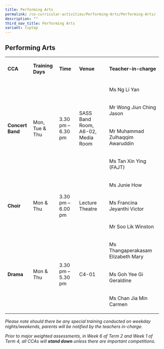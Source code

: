 ```yaml
---
title: Performing Arts
permalink: /co-curricular-activities/Performing-Arts/Performing-Arts/
description: ""
third_nav_title: Performing Arts
variant: tiptap
---
```

<h2>Performing Arts</h2>
<table style="minWidth: 125px">
<colgroup>
<col>
<col>
<col>
<col>
<col>
</colgroup>
<tbody>
<tr>
<td rowspan="1" colspan="1">
<p><strong>CCA</strong>
</p>
</td>
<td rowspan="1" colspan="1">
<p><strong>Training Days</strong>
</p>
</td>
<td rowspan="1" colspan="1">
<p><strong>Time</strong>
</p>
</td>
<td rowspan="1" colspan="1">
<p><strong>Venue</strong>
</p>
</td>
<td rowspan="1" colspan="1">
<p><strong>Teacher-in-charge</strong>
</p>
</td>
</tr>
<tr>
<td rowspan="4" colspan="1">
<p><strong>Concert Band</strong>
</p>
</td>
<td rowspan="4" colspan="1">
<p>Mon, Tue &amp; Thu</p>
</td>
<td rowspan="4" colspan="1">
<p>3.30 pm – 6.30 pm</p>
</td>
<td rowspan="4" colspan="1">
<p>SASS Band Room, A6-02, Media Room</p>
</td>
<td rowspan="1" colspan="1">
<p>Ms Ng Li Yan</p>
</td>
</tr>
<tr>
<td rowspan="1" colspan="1">
<p>Mr Wong Jiun Ching Jason</p>
</td>
</tr>
<tr>
<td rowspan="1" colspan="1">
<p>Mr Muhammad Zulhaqqim Awaruddin</p>
</td>
</tr>
<tr>
<td rowspan="1" colspan="1">
<p>Ms Tan Xin Ying (FAJT)</p>
</td>
</tr>
<tr>
<td rowspan="3" colspan="1">
<p><strong>Choir</strong>
</p>
</td>
<td rowspan="3" colspan="1">
<p>Mon &amp; Thu</p>
</td>
<td rowspan="3" colspan="1">
<p>3.30 pm – 6.00 pm</p>
</td>
<td rowspan="3" colspan="1">
<p>Lecture Theatre</p>
</td>
<td rowspan="1" colspan="1">
<p>Ms Junie How</p>
</td>
</tr>
<tr>
<td rowspan="1" colspan="1">
<p>Ms Francina Jeyanthi Victor</p>
</td>
</tr>
<tr>
<td rowspan="1" colspan="1">
<p>Mr Soo Lik Winston</p>
</td>
</tr>
<tr>
<td rowspan="3" colspan="1">
<p><strong>Drama</strong>
</p>
</td>
<td rowspan="3" colspan="1">
<p>Mon &amp; Thu</p>
</td>
<td rowspan="3" colspan="1">
<p>3.30 pm – 5.30 pm</p>
</td>
<td rowspan="3" colspan="1">
<p>C4-01</p>
</td>
<td rowspan="1" colspan="1">
<p>Ms Thangaperakasam Elizabeth Mary</p>
</td>
</tr>
<tr>
<td rowspan="1" colspan="1">
<p>Ms Goh Yee Gi Geraldine</p>
</td>
</tr>
<tr>
<td rowspan="1" colspan="1">
<p>Ms Chan Jia Min Carmen</p>
</td>
</tr>
</tbody>
</table>
<p><em>Please note should there be any special training conducted on weekday nights/weekends, parents will be notified by the teachers in-charge.</em>
</p>
<p><em>Prior to major weighted assessments, in Week 6 of Term 2 and Week 1 of Term 4, all CCAs will&nbsp;</em><strong><em>stand down</em></strong><em>&nbsp;unless there are important competitions.</em>
</p>